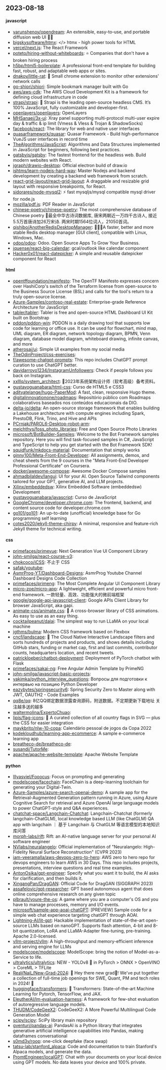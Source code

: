 ## 2023-08-18

#### javascript
* [varunshenoy/opendream](https://github.com/varunshenoy/opendream): An extensible, easy-to-use, and portable diffusion web UI 👨‍🎨
* [bigskysoftware/htmx](https://github.com/bigskysoftware/htmx): </> htmx - high power tools for HTML
* [vercel/next.js](https://github.com/vercel/next.js): The React Framework
* [poteto/hiring-without-whiteboards](https://github.com/poteto/hiring-without-whiteboards): ⭐️ Companies that don't have a broken hiring process
* [h5bp/html5-boilerplate](https://github.com/h5bp/html5-boilerplate): A professional front-end template for building fast, robust, and adaptable web apps or sites.
* [dnakov/little-rat](https://github.com/dnakov/little-rat): 🐀 Small chrome extension to monitor other extensions' network calls
* [go-shiori/shiori](https://github.com/go-shiori/shiori): Simple bookmark manager built with Go
* [aws/aws-cdk](https://github.com/aws/aws-cdk): The AWS Cloud Development Kit is a framework for defining cloud infrastructure in code
* [strapi/strapi](https://github.com/strapi/strapi): 🚀 Strapi is the leading open-source headless CMS. It’s 100% JavaScript, fully customizable and developer-first.
* [openlayers/openlayers](https://github.com/openlayers/openlayers): OpenLayers
* [MHSanaei/3x-ui](https://github.com/MHSanaei/3x-ui): Xray panel supporting multi-protocol multi-user expire day & traffic & ip limit (Vmess & Vless & Trojan & ShadowSocks)
* [facebook/react](https://github.com/facebook/react): The library for web and native user interfaces
* [quasarframework/quasar](https://github.com/quasarframework/quasar): Quasar Framework - Build high-performance VueJS user interfaces in record time
* [TheAlgorithms/JavaScript](https://github.com/TheAlgorithms/JavaScript): Algorithms and Data Structures implemented in JavaScript for beginners, following best practices.
* [gatsbyjs/gatsby](https://github.com/gatsbyjs/gatsby): The fastest frontend for the headless web. Build modern websites with React.
* [jgraph/drawio-desktop](https://github.com/jgraph/drawio-desktop): Official electron build of draw.io
* [ishtms/learn-nodejs-hard-way](https://github.com/ishtms/learn-nodejs-hard-way): Master Nodejs and backend development by creating a backend web framework from scratch.
* [react-grid-layout/react-grid-layout](https://github.com/react-grid-layout/react-grid-layout): A draggable and resizable grid layout with responsive breakpoints, for React.
* [sidorares/node-mysql2](https://github.com/sidorares/node-mysql2): ⚡ fast mysqljs/mysql compatible mysql driver for node.js
* [mozilla/pdf.js](https://github.com/mozilla/pdf.js): PDF Reader in JavaScript
* [chinese-poetry/chinese-poetry](https://github.com/chinese-poetry/chinese-poetry): The most comprehensive database of Chinese poetry 🧶最全中华古诗词数据库, 唐宋两朝近一万四千古诗人, 接近5.5万首唐诗加26万宋诗. 两宋时期1564位词人，21050首词。
* [qishibo/AnotherRedisDesktopManager](https://github.com/qishibo/AnotherRedisDesktopManager): 🚀🚀🚀A faster, better and more stable Redis desktop manager [GUI client], compatible with Linux, Windows, Mac.
* [odoo/odoo](https://github.com/odoo/odoo): Odoo. Open Source Apps To Grow Your Business.
* [jquense/react-big-calendar](https://github.com/jquense/react-big-calendar): gcal/outlook like calendar component
* [Hacker0x01/react-datepicker](https://github.com/Hacker0x01/react-datepicker): A simple and reusable datepicker component for React

#### html
* [opentffoundation/manifesto](https://github.com/opentffoundation/manifesto): The OpenTF Manifesto expresses concern over HashiCorp's switch of the Terraform license from open-source to the Business Source License (BSL) and calls for the tool's return to a truly open-source license.
* [Azure-Samples/contoso-real-estate](https://github.com/Azure-Samples/contoso-real-estate): Enterprise-grade Reference Architecture for JavaScript
* [tabler/tabler](https://github.com/tabler/tabler): Tabler is free and open-source HTML Dashboard UI Kit built on Bootstrap
* [pddon/pddon-win](https://github.com/pddon/pddon-win): PDDON is a daily drawing tool that supports low code for learning or office use. It can be used for flowchart, mind map, UML diagram, ER diagram, network topology diagram, BPMN, Venn diagram, database model diagram, whiteboard drawing, infinite canvas, and more
* [atherosai/ui](https://github.com/atherosai/ui): Simple UI examples from my social media
* [TheOdinProject/css-exercises](https://github.com/TheOdinProject/css-exercises): 
* [f/awesome-chatgpt-prompts](https://github.com/f/awesome-chatgpt-prompts): This repo includes ChatGPT prompt curation to use ChatGPT better.
* [davidarroyo1234/InstagramUnfollowers](https://github.com/davidarroyo1234/InstagramUnfollowers): Check if people follows you back on Instagram.
* [xxlllq/system_architect](https://github.com/xxlllq/system_architect): 💯2023年系统架构设计师（软考高级）备考资料。
* [gustavoguanabara/html-css](https://github.com/gustavoguanabara/html-css): Curso de HTML5 e CSS3
* [adityatelange/hugo-PaperMod](https://github.com/adityatelange/hugo-PaperMod): A fast, clean, responsive Hugo theme.
* [digitalinnovationone/roadmaps](https://github.com/digitalinnovationone/roadmaps): Repositório público com Roadmaps colaborativos baseados nos conteúdos educacionais da DIO.
* [delta-io/delta](https://github.com/delta-io/delta): An open-source storage framework that enables building a Lakehouse architecture with compute engines including Spark, PrestoDB, Flink, Trino, and Hive and APIs
* [PCrnjak/PAROL6-Desktop-robot-arm](https://github.com/PCrnjak/PAROL6-Desktop-robot-arm): 
* [meichthys/foss_photo_libraries](https://github.com/meichthys/foss_photo_libraries): Free and Open Source Photo Libraries
* [microsoft/BotBuilder-Samples](https://github.com/microsoft/BotBuilder-Samples): Welcome to the Bot Framework samples repository. Here you will find task-focused samples in C#, JavaScript and TypeScript to help you get started with the Bot Framework SDK!
* [squidfunk/mkdocs-material](https://github.com/squidfunk/mkdocs-material): Documentation that simply works
* [ginny100/Meta-Front-End-Developer](https://github.com/ginny100/Meta-Front-End-Developer): All assignments, demos, and cheat sheets from the 9 courses in the "Meta Front-End Developer Professional Certificate" on Coursera.
* [docker/awesome-compose](https://github.com/docker/awesome-compose): Awesome Docker Compose samples
* [ahmadbilaldev/langui](https://github.com/ahmadbilaldev/langui): UI for your AI. Open Source Tailwind components tailored for your GPT, generative AI, and LLM projects.
* [Xilinx/embeddedsw](https://github.com/Xilinx/embeddedsw): Xilinx Embedded Software (embeddedsw) Development
* [gustavoguanabara/javascript](https://github.com/gustavoguanabara/javascript): Curso de JavaScript
* [GoogleChrome/developer.chrome.com](https://github.com/GoogleChrome/developer.chrome.com): The frontend, backend, and content source code for developer.chrome.com
* [go101/go101](https://github.com/go101/go101): An up-to-date (unofficial) knowledge base for Go programming self learning
* [cotes2020/jekyll-theme-chirpy](https://github.com/cotes2020/jekyll-theme-chirpy): A minimal, responsive and feature-rich Jekyll theme for technical writing.

#### css
* [primefaces/primevue](https://github.com/primefaces/primevue): Next Generation Vue UI Component Library
* [john-smilga/react-course-v3](https://github.com/john-smilga/react-course-v3): 
* [chokcoco/iCSS](https://github.com/chokcoco/iCSS): 不止于 CSS
* [safak/youtube](https://github.com/safak/youtube): 
* [AsmrProg-YT/Dashboard-Designs](https://github.com/AsmrProg-YT/Dashboard-Designs): AsmrProg Youtube Channel Dashboard Designs Code Collection
* [primefaces/primeng](https://github.com/primefaces/primeng): The Most Complete Angular UI Component Library
* [micro-zoe/micro-app](https://github.com/micro-zoe/micro-app): A lightweight, efficient and powerful micro front-end framework. 一款轻量、高效、功能强大的微前端框架
* [google/google-api-javascript-client](https://github.com/google/google-api-javascript-client): Google APIs Client Library for browser JavaScript, aka gapi.
* [animate-css/animate.css](https://github.com/animate-css/animate.css): 🍿 A cross-browser library of CSS animations. As easy to use as an easy thing.
* [cocktailpeanut/dalai](https://github.com/cocktailpeanut/dalai): The simplest way to run LLaMA on your local machine
* [jgthms/bulma](https://github.com/jgthms/bulma): Modern CSS framework based on Flexbox
* [cncf/landscape](https://github.com/cncf/landscape): 🌄 The Cloud Native Interactive Landscape filters and sorts hundreds of projects and products, and shows details including GitHub stars, funding or market cap, first and last commits, contributor counts, headquarters location, and recent tweets.
* [patrickloeber/chatbot-deployment](https://github.com/patrickloeber/chatbot-deployment): Deployment of PyTorch chatbot with Flask
* [primefaces/sakai-ng](https://github.com/primefaces/sakai-ng): Free Angular Admin Template by PrimeNG
* [john-smilga/javascript-basic-projects](https://github.com/john-smilga/javascript-basic-projects): 
* [yakimka/python_interview_questions](https://github.com/yakimka/python_interview_questions): Вопросы для подготовки к интервью на позицию Python Developer
* [eazybytes/springsecurity6](https://github.com/eazybytes/springsecurity6): Spring Security Zero to Master along with JWT, OAUTH2 - Code Examples
* [qq8e/qq](https://github.com/qq8e/qq): 8亿QQ绑定数据泄露查询源码，附送数据。不定期更新下载地址 关注越多送的越多
* [waltermolina/ExpertoChuao](https://github.com/waltermolina/ExpertoChuao): 
* [lipis/flag-icons](https://github.com/lipis/flag-icons): 🎏 A curated collection of all country flags in SVG — plus the CSS for easier integration
* [maykbrito/nlw-10-copa](https://github.com/maykbrito/nlw-10-copa): Calendário pessoal de jogos da Copa 2022
* [kodekloudhub/learning-app-ecommerce](https://github.com/kodekloudhub/learning-app-ecommerce): A sample e-commerce learning app
* [breatheco-de/breatheco-de](https://github.com/breatheco-de/breatheco-de): 
* [susandi/TutorMe](https://github.com/susandi/TutorMe): 
* [apache/apache-website-template](https://github.com/apache/apache-website-template): Apache Website Template

#### python
* [lllyasviel/Fooocus](https://github.com/lllyasviel/Fooocus): Focus on prompting and generating
* [modelscope/facechain](https://github.com/modelscope/facechain): FaceChain is a deep-learning toolchain for generating your Digital-Twin.
* [Azure-Samples/azure-search-openai-demo](https://github.com/Azure-Samples/azure-search-openai-demo): A sample app for the Retrieval-Augmented Generation pattern running in Azure, using Azure Cognitive Search for retrieval and Azure OpenAI large language models to power ChatGPT-style and Q&A experiences.
* [chatchat-space/Langchain-Chatchat](https://github.com/chatchat-space/Langchain-Chatchat): Langchain-Chatchat (formerly langchain-ChatGLM), local knowledge based LLM (like ChatGLM) QA app with langchain ｜ 基于 Langchain 与 ChatGLM 等语言模型的本地知识库问答
* [morph-labs/rift](https://github.com/morph-labs/rift): Rift: an AI-native language server for your personal AI software engineer
* [NVlabs/neuralangelo](https://github.com/NVlabs/neuralangelo): Official implementation of "Neuralangelo: High-Fidelity Neural Surface Reconstruction" (CVPR 2023)
* [iam-veeramalla/aws-devops-zero-to-hero](https://github.com/iam-veeramalla/aws-devops-zero-to-hero): AWS zero to hero repo for devops engineers to learn AWS in 30 Days. This repo includes projects, presentations, interview questions and real time examples.
* [AntonOsika/gpt-engineer](https://github.com/AntonOsika/gpt-engineer): Specify what you want it to build, the AI asks for clarification, and then builds it.
* [XingangPan/DragGAN](https://github.com/XingangPan/DragGAN): Official Code for DragGAN (SIGGRAPH 2023)
* [assafelovic/gpt-researcher](https://github.com/assafelovic/gpt-researcher): GPT based autonomous agent that does online comprehensive research on any given topic
* [plbrault/youre-the-os](https://github.com/plbrault/youre-the-os): A game where you are a computer's OS and you have to manage processes, memory and I/O events.
* [microsoft/sample-app-aoai-chatGPT](https://github.com/microsoft/sample-app-aoai-chatGPT): [PREVIEW] Sample code for a simple web chat experience targeting chatGPT through AOAI.
* [Lightning-AI/lit-gpt](https://github.com/Lightning-AI/lit-gpt): Hackable implementation of state-of-the-art open-source LLMs based on nanoGPT. Supports flash attention, 4-bit and 8-bit quantization, LoRA and LLaMA-Adapter fine-tuning, pre-training. Apache 2.0-licensed.
* [vllm-project/vllm](https://github.com/vllm-project/vllm): A high-throughput and memory-efficient inference and serving engine for LLMs
* [modelscope/modelscope](https://github.com/modelscope/modelscope): ModelScope: bring the notion of Model-as-a-Service to life.
* [ultralytics/ultralytics](https://github.com/ultralytics/ultralytics): NEW - YOLOv8 🚀 in PyTorch > ONNX > OpenVINO > CoreML > TFLite
* [ReaVNaiL/New-Grad-2024](https://github.com/ReaVNaiL/New-Grad-2024): 👋 Hey there new grad🎉! We've put together a collection of full-time job openings for SWE, Quant, PM and tech roles in 2024! 🚀
* [huggingface/transformers](https://github.com/huggingface/transformers): 🤗 Transformers: State-of-the-art Machine Learning for Pytorch, TensorFlow, and JAX.
* [EleutherAI/lm-evaluation-harness](https://github.com/EleutherAI/lm-evaluation-harness): A framework for few-shot evaluation of autoregressive language models.
* [THUDM/CodeGeeX2](https://github.com/THUDM/CodeGeeX2): CodeGeeX2: A More Powerful Multilingual Code Generation Model
* [scipy/scipy](https://github.com/scipy/scipy): SciPy library main repository
* [gventuri/pandas-ai](https://github.com/gventuri/pandas-ai): PandasAI is a Python library that integrates generative artificial intelligence capabilities into Pandas, making dataframes conversational
* [s0md3v/roop](https://github.com/s0md3v/roop): one-click deepfake (face swap)
* [tatsu-lab/stanford_alpaca](https://github.com/tatsu-lab/stanford_alpaca): Code and documentation to train Stanford's Alpaca models, and generate the data.
* [PromtEngineer/localGPT](https://github.com/PromtEngineer/localGPT): Chat with your documents on your local device using GPT models. No data leaves your device and 100% private.
